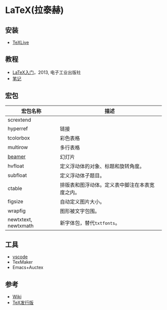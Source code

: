 # LaTeX(拉泰赫)

## 安装

- [TeXLive](./TeXLive.md)

## 教程 
   - [LaTeX入门](http://item.jd.com/11258469.html)，2013, 电子工业出版社
   - [笔记](https://github.com/yangdaweihit/latexreport)

## 宏包 

| 宏包名称              | 描述                                           |
|-----------------------|------------------------------------------------|
| scrextend             |                                                |
| hyperref              | 链接                                           |
| tcolorbox             | 彩色表格                                       |
| multirow              | 多行表格                                       |
| [beamer](./beamer.md) | 幻灯片                                         |
| hvfloat               | 定义浮动体的对象、标题和旋转角度。             |
| subfloat              | 定义浮动体子题目。                             |
| ctable                | 排版表和图浮动体。定义表中脚注在本表宽度之内。 |
| figsize               | 自动定义图片大小。                             |
| wrapfig               | 图形被文字包围。                               |
| newtxtext, newtxmath  | 新字体包，替代`txtfonts`。                     |


## 工具

   - [vscode](./vscode.md)
   - TexMaker
   - Emacs+Auctex

## 参考

- [Wiki](https://en.wikibooks.org/wiki/LaTeX)
- [TeX发行版](https://en.wikibooks.org/wiki/LaTeX/Installation)
